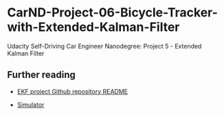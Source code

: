 # CarND-Project-06-Bicycle-Tracker-with-Extended-Kalman-Filter
Udacity Self-Driving Car Engineer Nanodegree: Project 5 - Extended Kalman Filter

## Further reading

- [EKF project Github repository README](https://github.com/udacity/CarND-Extended-Kalman-Filter-Project)

- [Simulator](https://github.com/udacity/self-driving-car-sim/releases/)

